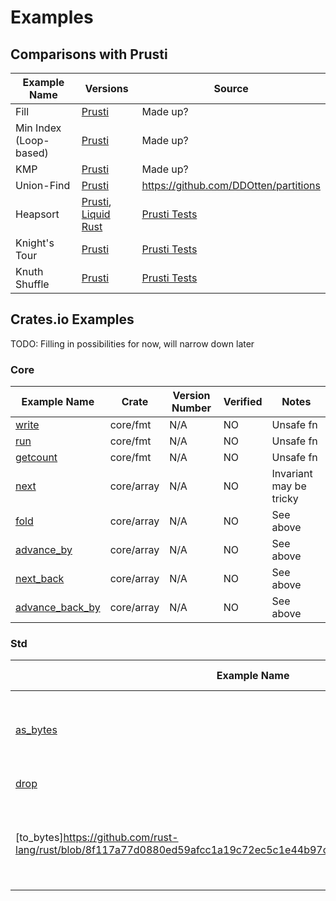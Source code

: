 # Examples

## Comparisons with Prusti
| Example Name | Versions | Source |
| ------------ | -------- | ------ |
| Fill         | [Prusti](https://github.com/liquid-rust/examples/blob/main/prusti/ex1_fill/ex1_fill.rs) | Made up? |
| Min Index (Loop-based) | [Prusti](https://github.com/liquid-rust/examples/blob/main/prusti/ex2_min_index_loop/ex2_min_index_loop.rs) | Made up? |
| KMP | [Prusti](https://github.com/liquid-rust/examples/blob/main/prusti/ex4_kmp/ex4_kmp.rs) | Made up? |
| Union-Find | [Prusti](https://github.com/liquid-rust/examples/blob/main/prusti/union_find/partition_vec.rs) | https://github.com/DDOtten/partitions |
| Heapsort | [Prusti](https://github.com/viperproject/prusti-dev/blob/master/prusti-tests/tests/verify/pass/rosetta/Heapsort.rs), [Liquid Rust](https://github.com/liquid-rust/liquid-rust/blob/main/tests/pos/heapsort.rs) | [Prusti Tests](https://github.com/viperproject/prusti-dev/tree/master/prusti-tests/tests/verify/pass/rosetta) |
| Knight's Tour | [Prusti](https://github.com/viperproject/prusti-dev/blob/master/prusti-tests/tests/verify/pass/rosetta/Knights_tour.rs) | [Prusti Tests](https://github.com/viperproject/prusti-dev/tree/master/prusti-tests/tests/verify/pass/rosetta) |
| Knuth Shuffle | [Prusti](https://github.com/viperproject/prusti-dev/blob/master/prusti-tests/tests/verify/pass/rosetta/Knuth_shuffle.rs) | [Prusti Tests](https://github.com/viperproject/prusti-dev/tree/master/prusti-tests/tests/verify/pass/rosetta) |

## Crates.io Examples
TODO: Filling in possibilities for now, will narrow down later

### Core
| Example Name | Crate | Version Number | Verified | Notes |
| ------------ | ----- | -------------- | -------- | ----- |
| [write](https://github.com/rust-lang/rust/blob/181e91567c9f347e055b33b1d7e9894f769aafe3/library/core/src/fmt/mod.rs#L1154) | core/fmt | N/A | NO | Unsafe fn |
| [run](https://github.com/rust-lang/rust/blob/181e91567c9f347e055b33b1d7e9894f769aafe3/library/core/src/fmt/mod.rs#L1198) | core/fmt | N/A | NO | Unsafe fn |
| [getcount](https://github.com/rust-lang/rust/blob/181e91567c9f347e055b33b1d7e9894f769aafe3/library/core/src/fmt/mod.rs#L1219) | core/fmt | N/A | NO | Unsafe fn |
| [next](https://github.com/rust-lang/rust/blob/ce0f7baf5651606c706b7014b5abdaa930cf2600/library/core/src/array/iter.rs#L241) | core/array | N/A | NO | Invariant may be tricky |
| [fold](https://github.com/rust-lang/rust/blob/ce0f7baf5651606c706b7014b5abdaa930cf2600/library/core/src/array/iter.rs#L264) | core/array | N/A | NO | See above |
| [advance_by](https://github.com/rust-lang/rust/blob/ce0f7baf5651606c706b7014b5abdaa930cf2600/library/core/src/array/iter.rs#L285) | core/array | N/A | NO | See above |
| [next_back](https://github.com/rust-lang/rust/blob/ce0f7baf5651606c706b7014b5abdaa930cf2600/library/core/src/array/iter.rs#L309) | core/array | N/A | NO | See above |
| [advance_back_by](https://github.com/rust-lang/rust/blob/ce0f7baf5651606c706b7014b5abdaa930cf2600/library/core/src/array/iter.rs#L326) | core/array | N/A | NO | See above

### Std
| Example Name | Crate | Version Number | Verified | Notes |
| ------------ | ----- | -------------- | -------- | ----- |
| [as_bytes](https://github.com/rust-lang/rust/blob/8f117a77d0880ed59afcc1a19c72ec5c1e44b97c/library/std/src/ffi/c_str.rs#L623) | N/A | NO | Rust CStrings invariantly have len >= 1 (null terminator) |
| [drop](https://github.com/rust-lang/rust/blob/8f117a77d0880ed59afcc1a19c72ec5c1e44b97c/library/std/src/ffi/c_str.rs#L778) | std/ffi/cstring | N/A | NO | See above |
| [to_bytes]https://github.com/rust-lang/rust/blob/8f117a77d0880ed59afcc1a19c72ec5c1e44b97c/library/std/src/ffi/c_str.rs#L1347) | std/ffi/cstring | N/A | NO | See above, may be very similar to as_bytes |


